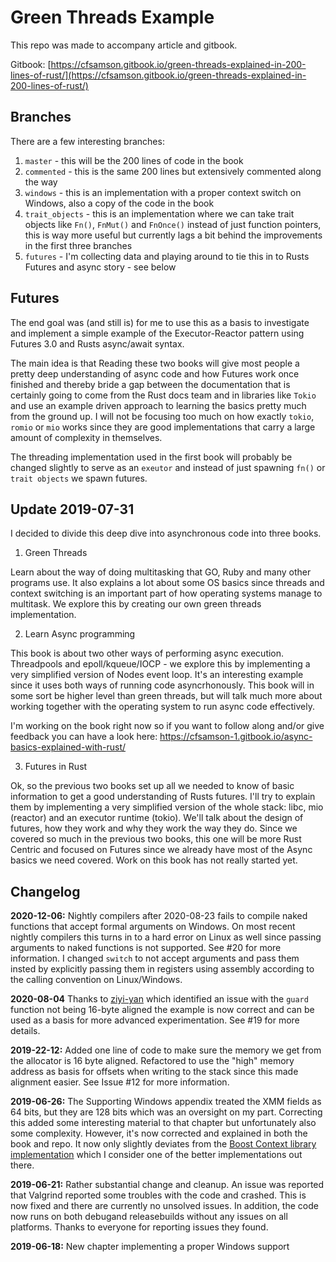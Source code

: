 # Green Threads Example

This repo was made to accompany article and gitbook.

Gitbook: [https://cfsamson.gitbook.io/green-threads-explained-in-200-lines-of-rust/](https://cfsamson.gitbook.io/green-threads-explained-in-200-lines-of-rust/)

## Branches
There are a few interesting branches:
1. `master` - this will be the 200 lines of code in the book
2. `commented` - this is the same 200 lines but extensively commented along the way
3. `windows` - this is an implementation with a proper context switch on Windows, also a copy of the code in the book
4. `trait_objects` - this is an implementation where we can take trait objects like `Fn()`, `FnMut()` and `FnOnce()` instead of just function pointers, this is way more useful but currently lags a bit behind the improvements in the first three branches
5. `futures` - I'm collecting data and playing around to tie this in to Rusts Futures and async story - see below

## Futures
The end goal was (and still is) for me to use this as a basis to investigate and implement a simple example of the Executor-Reactor pattern using
Futures 3.0 and Rusts async/await syntax.

The main idea is that Reading these two books will give most people a pretty deep understanding of async code and how Futures work once finished and
thereby bride a gap between the documentation that is certainly going to come from the Rust docs team and in libraries like `Tokio` and use an example driven
approach to learning the basics pretty much from the ground up. I will not be focusing too much on how exactly `tokio`, `romio` or `mio` works since they are good
implementations that carry a large amount of complexity in themselves.

The threading implementation used in the first book will probably be changed slightly to serve as an `exeutor` and instead of just spawning
`fn()` or `trait objects` we spawn futures.

## Update 2019-07-31
I decided to divide this deep dive into asynchronous code into three books.

1. Green Threads

Learn about the way of doing multitasking that GO, Ruby and many other programs use. It also explains a lot about some OS basics since threads and context switching is an important part of how operating systems manage to multitask. We explore this by creating our own green threads implementation.

2. Learn Async programming

This book is about two other ways of performing async execution. Threadpools and epoll/kqueue/IOCP - we explore this by implementing a very simplified version of Nodes event loop. It's an interesting example since it uses both ways of running code asyncrhonously. This book will in some sort be higher level than green threads, but will talk much more about working together with the operating system to run async code effectively.

I'm working on the book right now so if you want to follow along and/or give feedback you can have a look here: https://cfsamson-1.gitbook.io/async-basics-explained-with-rust/

3. Futures in Rust

Ok, so the previous two books set up all we needed to know of basic information to get a good understanding of Rusts futures. I'll try to explain them by implementing a very simplified version of the whole stack: libc, mio (reactor) and an executor runtime (tokio). We'll talk about the design of futures, how they work and why they work the way they do. Since we covered so much in the previous two books, this one will be more Rust Centric and focused on Futures since we already have most of the Async basics we need covered. Work on this book has not really started yet.

## Changelog
**2020-12-06:** Nightly compilers after 2020-08-23 fails to compile naked functions that accept formal arguments on Windows. On most recent nightly compilers this turns in to a hard error on Linux as well since passing arguments to naked functions is not supported. See #20 for more information. I changed `switch` to not accept arguments and pass them insted by explicitly passing them in registers using assembly according to the calling convention on Linux/Windows.

**2020-08-04** Thanks to [ziyi-yan](https://github.com/ziyi-yan) which identified an issue with the `guard` function not
being 16-byte aligned the example is now correct and can be used as a basis for more advanced experimentation. See #19 for
more details.

**2019-22-12:** Added one line of code to make sure the memory we get from the allocator is 16 byte aligned. Refactored to use the "high" memory
address as basis for offsets when writing to the stack since this made alignment easier. See Issue #12 for more information.

**2019-06-26:** The Supporting Windows appendix treated the XMM fields as 64 bits, but they are 128 bits which was an oversight on my part. Correcting this added some interesting material to that chapter but unfortunately also some complexity. However, it's now corrected and explained in both the book and repo. It now only slightly deviates from the [Boost Context library implementation](https://github.com/boostorg/context/blob/develop/src/asm/ontop_x86_64_ms_pe_gas.asm) which I consider one of the better implementations out there.

**2019-06-21:** Rather substantial change and cleanup. An issue was reported that Valgrind reported some troubles with the code and crashed. This is now fixed and there are currently no unsolved issues. In addition, the code now runs on both debugand releasebuilds without any issues on all platforms. Thanks to everyone for reporting issues they found.

**2019-06-18:** New chapter implementing a proper Windows support
